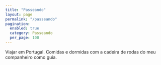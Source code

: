 ```yaml
---
title: "Passeando"
layout: page
permalink: "/passeando"
pagination: 
  enabled: true
  category: Passeando
  per_page: 100
---
```


Viajar em Portugal. 
Comidas e dormidas com a cadeira de rodas do meu companheiro como guia.